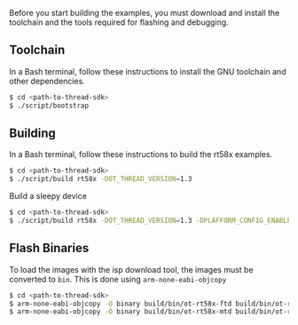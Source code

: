 Before you start building the examples, you must download and install the toolchain and the tools required for flashing and debugging.

## Toolchain

In a Bash terminal, follow these instructions to install the GNU toolchain and other dependencies.

```bash
$ cd <path-to-thread-sdk>
$ ./script/bootstrap
```

## Building

In a Bash terminal, follow these instructions to build the rt58x examples.

```bash
$ cd <path-to-thread-sdk>
$ ./script/build rt58x -DOT_THREAD_VERSION=1.3
```
Build a sleepy device 
```bash
$ cd <path-to-thread-sdk>
$ ./script/build rt58x -DOT_THREAD_VERSION=1.3 -DPLAFFORM_CONFIG_ENABLE_SLEEP=1
```

## Flash Binaries

To load the images with the isp download tool, the images must be converted to `bin`. This is done using `arm-none-eabi-objcopy`

```bash
$ cd <path-to-thread-sdk>
$ arm-none-eabi-objcopy -O binary build/bin/ot-rt58x-ftd build/bin/ot-rt58x-ftd.bin
$ arm-none-eabi-objcopy -O binary build/bin/ot-rt58x-mtd build/bin/ot-rt58x-mtd.bin
```

